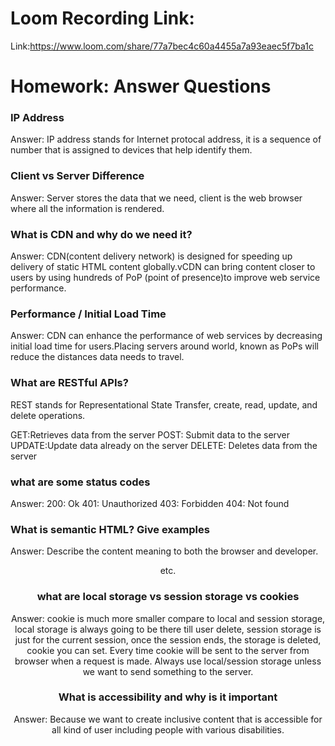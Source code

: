 # Loom Recording Link:

Link:https://www.loom.com/share/77a7bec4c60a4455a7a93eaec5f7ba1c


# Homework: Answer Questions

### IP Address

Answer: IP address stands for Internet protocal address, it is a sequence of number
that is assigned to devices that help identify them. 


### Client vs Server Difference

Answer: Server stores the data that we need, client is the web browser where all the
information is rendered. 

### What is CDN and why do we need it?

Answer: CDN(content delivery network) is designed for speeding up delivery of 
static HTML content globally.vCDN can bring content closer to users by using 
hundreds of PoP (point of presence)to improve web service performance.


### Performance / Initial Load Time

Answer:
CDN can enhance the performance of web services by decreasing initial load time for users.Placing servers around world, known as PoPs will reduce the distances data needs to travel.

### What are RESTful APIs?
REST stands for Representational State Transfer, create, read, update, and delete
operations.

GET:Retrieves data from the server
POST: Submit data to the server
UPDATE:Update data already on the server
DELETE: Deletes data from the server


### what are some status codes

Answer:
200: Ok
401: Unauthorized
403: Forbidden
404: Not found


### What is semantic HTML? Give examples

Answer: Describe the content meaning to both the browser and developer. 
<header> <nav> <section> <article> <aside> etc.

### what are local storage vs session storage vs cookies

Answer: cookie is much more smaller compare to local and session storage, local 
storage is always going to be there till user delete, session storage is just for
the current session, once the session ends, the storage is deleted, cookie you can
set. Every time cookie will be sent to the server from browser when a request is made.
Always use local/session storage unless we want to send something to the server.


### What is accessibility and why is it important

Answer: Because we want to create inclusive content that is accessible for all
kind of user including people with various disabilities. 

